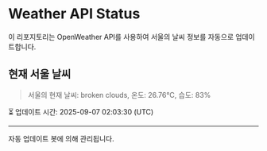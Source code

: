
# Weather API Status

이 리포지토리는 OpenWeather API를 사용하여 서울의 날씨 정보를 자동으로 업데이트합니다.

## 현재 서울 날씨
> 서울의 현재 날씨: broken clouds, 온도: 26.76°C, 습도: 83%

⏳ 업데이트 시간: 2025-09-07 02:03:30 (UTC)

---
자동 업데이트 봇에 의해 관리됩니다.
